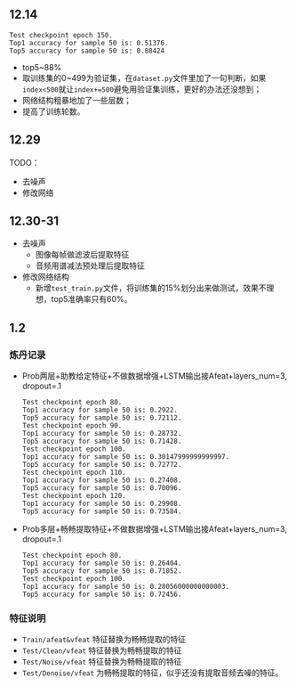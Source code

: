 ## 12.14

```
Test checkpoint epoch 150.
Top1 accuracy for sample 50 is: 0.51376.
Top5 accuracy for sample 50 is: 0.88424
```

- top5~88%
- 取训练集的0~499为验证集，在`dataset.py`文件里加了一句判断，如果`index<500`就让`index+=500`避免用验证集训练，更好的办法还没想到；
- 网络结构粗暴地加了一些层数；
- 提高了训练轮数。

## 12.29

TODO：
- 去噪声
- 修改网络

## 12.30-31
- 去噪声
  - 图像每帧做滤波后提取特征
  - 音频用谱减法预处理后提取特征
- 修改网络结构
  - 新增`test_train.py`文件，将训练集的15%划分出来做测试，效果不理想，top5准确率只有60%。

## 1.2
### 炼丹记录

- Prob两层+助教给定特征+不做数据增强+LSTM输出接Afeat+layers_num=3, dropout=.1

  ```
  Test checkpoint epoch 80.
  Top1 accuracy for sample 50 is: 0.2922.
  Top5 accuracy for sample 50 is: 0.72112.
  Test checkpoint epoch 90.
  Top1 accuracy for sample 50 is: 0.28732.
  Top5 accuracy for sample 50 is: 0.71428.
  Test checkpoint epoch 100.
  Top1 accuracy for sample 50 is: 0.30147999999999997.
  Top5 accuracy for sample 50 is: 0.72772.
  Test checkpoint epoch 110.
  Top1 accuracy for sample 50 is: 0.27408.
  Top5 accuracy for sample 50 is: 0.70096.
  Test checkpoint epoch 120.
  Top1 accuracy for sample 50 is: 0.29908.
  Top5 accuracy for sample 50 is: 0.73584.
  ```

- Prob多层+畅畅提取特征+不做数据增强+LSTM输出接Afeat+layers_num=3, dropout=.1
  ```
  Test checkpoint epoch 80.
  Top1 accuracy for sample 50 is: 0.26404.
  Top5 accuracy for sample 50 is: 0.71052.
  Test checkpoint epoch 100.
  Top1 accuracy for sample 50 is: 0.28056000000000003.
  Top5 accuracy for sample 50 is: 0.72456.
  ```
### 特征说明

- `Train/afeat&vfeat` 特征替换为畅畅提取的特征
- `Test/Clean/vfeat` 特征替换为畅畅提取的特征
- `Test/Noise/vfeat` 特征替换为畅畅提取的特征
- `Test/Denoise/vfeat` 为畅畅提取的特征，似乎还没有提取音频去噪的特征。